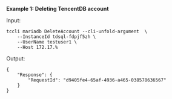 **Example 1: Deleting TencentDB account**



Input: 

```
tccli mariadb DeleteAccount --cli-unfold-argument  \
    --InstanceId tdsql-fdpjf5zh \
    --UserName testuser1 \
    --Host 172.17.%
```

Output: 
```
{
    "Response": {
        "RequestId": "d9405fe4-65af-4936-a465-038578636567"
    }
}
```

